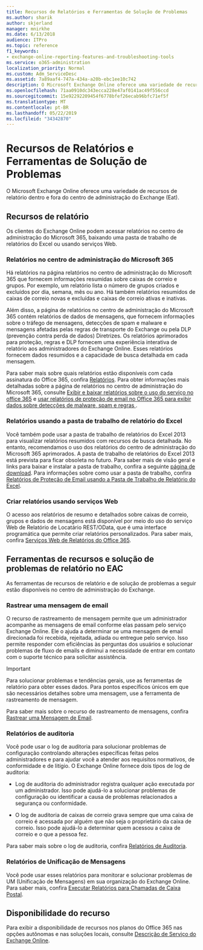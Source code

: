```yaml
---
title: Recursos de Relatórios e Ferramentas de Solução de Problemas
ms.author: sharik
author: skjerland
manager: mnirkhe
ms.date: 6/13/2018
audience: ITPro
ms.topic: reference
f1_keywords:
- exchange-online-reporting-features-and-troubleshooting-tools
ms.service: o365-administration
localization_priority: Normal
ms.custom: Adm_ServiceDesc
ms.assetid: 7a89aaf4-747a-434a-a20b-ebc1ee10c742
description: O Microsoft Exchange Online oferece uma variedade de recursos de relatório dentro e fora do centro de administração do Exchange (Eat).
ms.openlocfilehash: 71aa0910dc343ecca228e47af0141ac49f556ccd
ms.sourcegitcommit: 15e92292209454f6778bfef26ecab96bfc71ef5f
ms.translationtype: MT
ms.contentlocale: pt-BR
ms.lasthandoff: 05/22/2019
ms.locfileid: "34342870"
---
```

# <a name="reporting-features-and-troubleshooting-tools"></a>Recursos de Relatórios e Ferramentas de Solução de Problemas

O Microsoft Exchange Online oferece uma variedade de recursos de relatório dentro e fora do centro de administração do Exchange (Eat).
  
## <a name="reporting-features"></a>Recursos de relatório

Os clientes do Exchange Online podem acessar relatórios no centro de administração do Microsoft 365, baixando uma pasta de trabalho de relatórios do Excel ou usando serviços Web.
  
### <a name="reporting-in-the-microsoft-365-admin-center"></a>Relatórios no centro de administração do Microsoft 365

Há relatórios na página relatórios no centro de administração do Microsoft 365 que fornecem informações resumidas sobre caixas de correio e grupos. Por exemplo, um relatório lista o número de grupos criados e excluídos por dia, semana, mês ou ano. Há também relatórios resumidos de caixas de correio novas e excluídas e caixas de correio ativas e inativas. 
  
Além disso, a página de relatórios no centro de administração do Microsoft 365 contém relatórios de dados de mensagens, que fornecem informações sobre o tráfego de mensagens, detecções de spam e malware e mensagens afetadas pelas regras de transporte do Exchange ou pela DLP (prevenção contra perda de dados) Diretrizes. Os relatórios aprimorados para proteção, regras e DLP fornecem uma experiência interativa de relatório aos administradores do Exchange Online. Esses relatórios fornecem dados resumidos e a capacidade de busca detalhada em cada mensagem.
  
Para saber mais sobre quais relatórios estão disponíveis com cada assinatura do Office 365, confira [Relatórios](../office-365-platform-service-description/reports.md). Para obter informações mais detalhadas sobre a página de relatórios no centro de administração do Microsoft 365, consulte [Exibir e baixar relatórios sobre o uso do serviço no office 365](https://go.microsoft.com/fwlink/p/?LinkId=401187) e [usar relatórios de proteção de email no Office 365 para exibir dados sobre detecções de malware, spam e regras ](https://go.microsoft.com/fwlink/p/?LinkID=401102).
  
### <a name="reporting-using-the-excel-reporting-workbook"></a>Relatórios usando a pasta de trabalho de relatório do Excel

Você também pode usar a pasta de trabalho de relatórios do Excel 2013 para visualizar relatórios resumidos com recursos de busca detalhada. No entanto, recomendamos o uso dos relatórios do centro de administração do Microsoft 365 aprimorados. A pasta de trabalho de relatórios do Excel 2013 está prevista para ficar obsoleta no futuro. Para saber mais de visão geral e links para baixar e instalar a pasta de trabalho, confira a seguinte [página de download](https://go.microsoft.com/fwlink/p/?LinkId=271776). Para informações sobre como usar a pasta de trabalho, confira [Relatórios de Proteção de Email usando a Pasta de Trabalho de Relatório do Excel](https://go.microsoft.com/fwlink/p/?LinkId=285211). 
  
### <a name="reporting-using-web-services"></a>Criar relatórios usando serviços Web

O acesso aos relatórios de resumo e detalhados sobre caixas de correio, grupos e dados de mensagens está disponível por meio do uso do serviço Web de Relatório de Locatário REST/OData, que é uma interface programática que permite criar relatórios personalizados. Para saber mais, confira [Serviços Web de Relatórios do Office 365](https://go.microsoft.com/fwlink/p/?LinkId=287041).
  
## <a name="reporting-features-and-troubleshooting-tools-in-the-eac"></a>Ferramentas de recursos e solução de problemas de relatório no EAC

As ferramentas de recursos de relatório e de solução de problemas a seguir estão disponíveis no centro de administração do Exchange.
  
### <a name="trace-an-email-message"></a>Rastrear uma mensagem de email

O recurso de rastreamento de mensagem permite que um administrador acompanhe as mensagens de email conforme elas passam pelo serviço Exchange Online. Ele o ajuda a determinar se uma mensagem de email direcionada foi recebida, rejeitada, adiada ou entregue pelo serviço. Isso permite responder com eficiências às perguntas dos usuários e solucionar problemas de fluxo de emails e diminui a necessidade de entrar em contato com o suporte técnico para solicitar assistência.
  
> [!IMPORTANT]
> Para solucionar problemas e tendências gerais, use as ferramentas de relatório para obter esses dados. Para pontos específicos únicos em que são necessários detalhes sobre uma mensagem, use a ferramenta de rastreamento de mensagem. 
  
Para saber mais sobre o recurso de rastreamento de mensagens, confira [Rastrear uma Mensagem de Email](https://go.microsoft.com/fwlink/p/?LinkId=271777).
  
### <a name="auditing-reports"></a>Relatórios de auditoria

Você pode usar o log de auditoria para solucionar problemas de configuração controlando alterações específicas feitas pelos administradores e para ajudar você a atender aos requisitos normativos, de conformidade e de litígio. O Exchange Online fornece dois tipos de log de auditoria:
  
- Log de auditoria do administrador registra qualquer ação executada por um administrador. Isso pode ajudá-lo a solucionar problemas de configuração ou identificar a causa de problemas relacionados a segurança ou conformidade. 
    
- O log de auditoria de caixas de correio grava sempre que uma caixa de correio é acessada por alguém que não seja o proprietário da caixa de correio. Isso pode ajudá-lo a determinar quem acessou a caixa de correio e o que a pessoa fez. 
    
Para saber mais sobre o log de auditoria, confira [Relatórios de Auditoria](https://go.microsoft.com/fwlink/p/?LinkId=271779).
  
### <a name="unified-messaging-reports"></a>Relatórios de Unificação de Mensagens

Você pode usar esses relatórios para monitorar e solucionar problemas de UM (Unificação de Mensagens) em sua organização do Exchange Online. Para saber mais, confira [Executar Relatórios para Chamadas de Caixa Postal](https://go.microsoft.com/fwlink/p/?LinkId=287042).
  
## <a name="feature-availability"></a>Disponibilidade do recurso

Para exibir a disponibilidade de recursos nos planos do Office 365 nas opções autônomas e nas soluções locais, consulte [Descrição de Serviço do Exchange Online](exchange-online-service-description.md).
  

